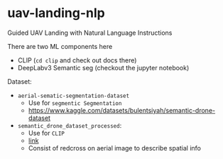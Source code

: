 # uav-landing-nlp
Guided UAV Landing with Natural Language Instructions

There are two ML components here
 - CLIP (`cd clip` and check out docs there)
 - DeepLabv3 Semantic seg (checkout the jupyter notebook)

Dataset:
 - `aerial-sematic-segmentation-dataset`
   - Use for  `segmentic Segmentation`
   - https://www.kaggle.com/datasets/bulentsiyah/semantic-drone-dataset
 - `semantic_drone_dataset_processed`:
   - Use for `CLIP`
   - [link](https://drive.google.com/drive/folders/1CwQwrTuoVC0FptFpd1qd0Mx1VR9EuHyv)
   - Consist of redcross on aerial image to describe spatial info
